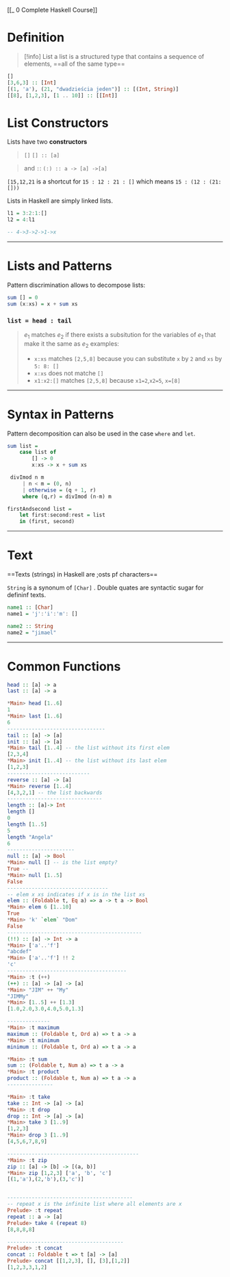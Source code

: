 [[_ 0 Complete Haskell Course]]

# Definition
>[!info] List
>a list is a structured type that contains a sequence of elements, 
>==all of the same type==

```haskell
[]
[3,6,3] :: [Int]
[(1, 'a'), (21, "dwadzieścia jeden")] :: [(Int, String)]
[[8], [1,2,3], [1 .. 10]] :: [[Int]]
```



# List Constructors
Lists have two **constructors**
> `[]` 
> `[] :: [a]`

> and `:`:
> `(:) :: a -> [a] ->[a]`

`[15,12,21` is a shortcut for `15 : 12 : 21 : []` 
which means `15 : (12 : (21: []))`


Lists in Haskell are simply linked lists.
```haskell
l1 = 3:2:1:[]
l2 = 4:l1

-- 4->3->2->1->x
```

---
# Lists and Patterns
Pattern discrimination allows to decompose lists:
```haskell
sum [] = 0
sum (x:xs) = x + sum xs
```

### `list = head : tail`

> $e_1$ matches $e_2$ if there exists a subsitution for the variables of $e_1$ that make it the same as $e_2$
> examples:
> - `x:xs` matches `[2,5,8]` because you can substitute `x` by `2` and `xs` by `5: 8: []`
> - `x:xs` does not matche `[]`
> - `x1:x2:[]` matches `[2,5,8]` because `x1=2`,`x2=5`, `x=[8]`


---
# Syntax in Patterns
Pattern decomposition can also be used in the case `where` and `let`.
```haskell
sum list = 
	case list of
		[] -> 0
		x:xs -> x + sum xs

 divImod n m
	 | n < m = (0, n)
	 | otherwise = (q + 1, r)
	 where (q,r) = divImod (n-m) m

firstAndsecond list = 
	let first:second:rest = list
	in (first, second)
```


----
# Text
==Texts (strings) in Haskell are ;osts pf characters== 

`String` is a synonum of `[Char]` .
Double quates are syntactic sugar for defininf texts.

```haskell
name1 :: [Char]
name1 = 'j':'i':'m': []

name2 :: String
name2 = "jimael"
```


---
# Common Functions
```haskell
head :: [a] -> a
last :: [a] -> a

*Main> head [1..6]
1
*Main> last [1..6]
6
--------------------------------
tail :: [a] -> [a]
init :: [a] -> [a]
*Main> tail [1..4] -- the list without its first elem
[2,3,4] 
*Main> init [1..4] -- the list without its last elem
[1,2,3]
---------------------------
reverse :: [a] -> [a]
*Main> reverse [1..4]
[4,3,2,1] -- the list backwards
-------------------------------
length :: [a]-> Int
length []
0
length [1..5]
5
length "Angela"
6
----------------------
null :: [a] -> Bool
*Main> null [] -- is the list empty?
True -- 
*Main> null [1..5]
False
---------------------------------
-- elem x xs indicates if x is in the list xs
elem :: (Foldable t, Eq a) => a -> t a -> Bool
*Main> elem 6 [1..10]
True
*Main> 'k' `elem` "Dom"
False
--------------------------------------------
(!!) :: [a] -> Int -> a
*Main> ['a'..'f']
"abcdef"
*Main> ['a'..'f'] !! 2
'c'
---------------------------------------
*Main> :t (++)
(++) :: [a] -> [a] -> [a]
*Main> "JIM" ++ "My"
"JIMMy"
*Main> [1..5] ++ [1.3]
[1.0,2.0,3.0,4.0,5.0,1.3]

--------------
*Main> :t maximum
maximum :: (Foldable t, Ord a) => t a -> a
*Main> :t minimum
minimum :: (Foldable t, Ord a) => t a -> a

*Main> :t sum
sum :: (Foldable t, Num a) => t a -> a
*Main> :t product
product :: (Foldable t, Num a) => t a -> a
---------------

*Main> :t take
take :: Int -> [a] -> [a]
*Main> :t drop
drop :: Int -> [a] -> [a]
*Main> take 3 [1..9]
[1,2,3]
*Main> drop 3 [1..9]
[4,5,6,7,8,9]

-------------------------------------------
*Main> :t zip
zip :: [a] -> [b] -> [(a, b)]
*Main> zip [1,2,3] ['a', 'b', 'c']
[(1,'a'),(2,'b'),(3,'c')]


-----------------------------------------
-- repeat x is the infinite list where all elements are x
Prelude> :t repeat
repeat :: a -> [a]
Prelude> take 4 (repeat 8)
[8,8,8,8]

--------------------------------------
Prelude> :t concat
concat :: Foldable t => t [a] -> [a]
Prelude> concat [[1,2,3], [], [3],[1,2]]
[1,2,3,3,1,2]







```















